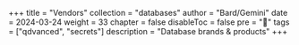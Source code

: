 +++
title = "Vendors"
collection = "databases"
author = "Bard/Gemini"
date = 2024-03-24
weight = 33
chapter = false
disableToc = false
pre = "<b>📜</b>"
tags = ["qdvanced", "secrets"]
description = "Database brands & products"
+++
